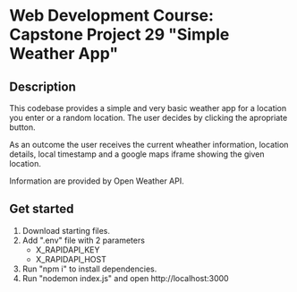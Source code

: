 <h1>Web Development Course:<br>Capstone Project 29 "Simple Weather App"</h1>
<h2>Description</h2>
<p>This codebase provides a simple and very basic weather app for a location you enter or a random location. The user decides by clicking the apropriate button.</p>
<p>As an outcome the user receives the current wheather information, location details, local timestamp and a google maps iframe showing the given location.</p>
<p>Information are provided by Open Weather API.</p>

<h2>Get started</h2>
<ol>
  <li>Download starting files.</li>
  <li>Add ".env" file with 2 parameters
    <ul>
      <li>X_RAPIDAPI_KEY</li>
      <li>X_RAPIDAPI_HOST</li>
    </ul></li>
  <li>Run "npm i" to install dependencies.</li>
  <li>Run "nodemon index.js" and open http://localhost:3000</li>
</ol>
